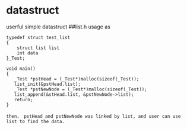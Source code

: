 # datastruct
userful simple datastruct
##list.h
usage as 
```
typedef struct test_list
{
    struct list list
    int data
}_Test;

void main()
{
   _Test *pstHead = (_Test*)malloc(sizeof(_Test));
   list_init(&pstHead.list);
   _Test *pstNewNode = (_Test*)malloc(sizeof(_Test));
   list_append(&stHead.list, &pstNewNode->list);
   return;
}

then， pstHead and pstNewNode was linked by list, and user can use list to find the data.
```
